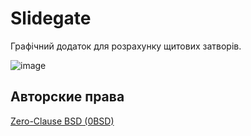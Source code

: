 # Slidegate

Графічний додаток для розрахунку щитових затворів.

![image](https://github.com/e2t/slidegates/assets/28775275/4342b06c-2a89-4c5a-89f9-6f2e55288af0)


## Авторские права

[Zero-Clause BSD (0BSD)](https://opensource.org/licenses/0BSD)

